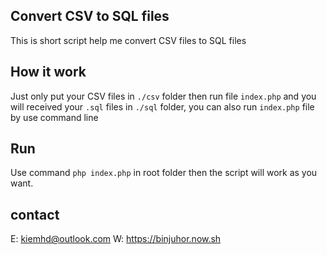 ## Convert CSV to SQL files

This is short script help me convert CSV files to SQL files

## How it work

Just only put your CSV files in `./csv` folder then run file `index.php` and you will received your `.sql` files in `./sql` folder, you can also run `index.php` file by use command line

## Run

Use command `php index.php` in root folder then the script will work as you want.

## contact

E: kiemhd@outlook.com
W: https://binjuhor.now.sh
